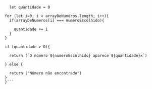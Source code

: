 ```function contaOcorrencias(arrayDeNumeros, numeroEscolhido) {
  let quantidade = 0

for (let i=0; i < arrayDeNumeros.length; i++){
  if(arrayDeNumeros[i] === numeroEscolhido){
   
    quantidade += 1
  }
} 

if (quantidade > 0){

  return (`O número ${numeroEscolhido} aparece ${quantidade}x`)

} else {
  
  return ("Número não encontrado")
}
}```